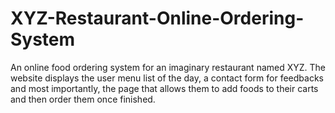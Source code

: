 # XYZ-Restaurant-Online-Ordering-System

An online food ordering system for an imaginary restaurant named XYZ. The website displays the user menu list of the day, a contact form for feedbacks and most importantly, the page that allows them to add foods to their carts and then order them once finished.

